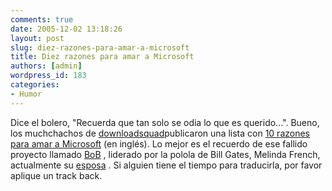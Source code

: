 ```yaml
---
comments: true
date: 2005-12-02 13:18:26
layout: post
slug: diez-razones-para-amar-a-microsoft
title: Diez razones para amar a Microsoft
authors: [admin]
wordpress_id: 183
categories:
- Humor
---
```


Dice el bolero, "Recuerda que tan solo se odia lo que es querido...". Bueno, los muchchachos de [downloadsquad](http://www.downloadsquad.com/)publicaron una lista con [10 razones para amar a Microsoft](http://www.downloadsquad.com/2005/12/02/ten-things-we-love-about-microsoft/) (en inglés). Lo mejor es el recuerdo de ese fallido proyecto llamado [BoB](http://en.wikipedia.org/wiki/Microsoft_Bob) , liderado por la polola de Bill Gates, Melinda French, actualmente su [esposa](http://en.wikipedia.org/wiki/Melinda_Gates) . Si alguien tiene el tiempo para traducirla, por favor aplique un track back.

